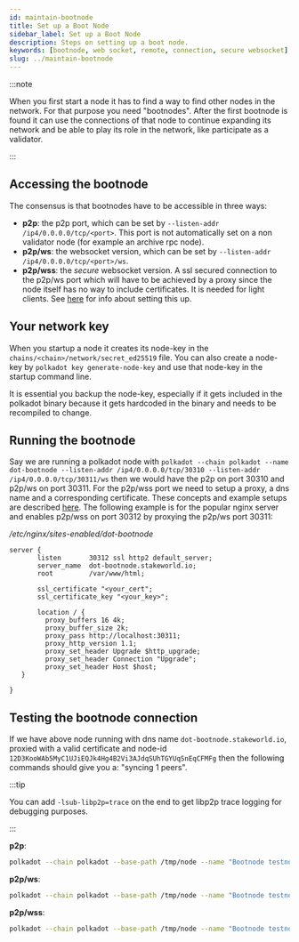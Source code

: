 ```yaml
---
id: maintain-bootnode
title: Set up a Boot Node
sidebar_label: Set up a Boot Node
description: Steps on setting up a boot node.
keywords: [bootnode, web socket, remote, connection, secure websocket]
slug: ../maintain-bootnode
---
```


:::note

When you first start a node it has to find a way to find other nodes in the network. For that
purpose you need "bootnodes". After the first bootnode is found it can use the connections of that
node to continue expanding its network and be able to play its role in the network, like participate
as a validator.

:::

## Accessing the bootnode

The consensus is that bootnodes have to be accessible in three ways:

- **p2p**: the p2p port, which can be set by `--listen-addr /ip4/0.0.0.0/tcp/<port>`. This port is
  not automatically set on a non validator node (for example an archive rpc node).
- **p2p/ws**: the websocket version, which can be set by `--listen-addr /ip4/0.0.0.0/tcp/<port>/ws`.
- **p2p/wss**: the _secure_ websocket version. A ssl secured connection to the p2p/ws port which
  will have to be achieved by a proxy since the node itself has no way to include certificates. It
  is needed for light clients. See [here](/docs/maintain-wss) for info about setting this up.

## Your network key

When you startup a node it creates its node-key in the `chains/<chain>/network/secret_ed25519` file.
You can also create a node-key by `polkadot key generate-node-key` and use that node-key in the
startup command line.

It is essential you backup the node-key, especially if it gets included in the polkadot binary
because it gets hardcoded in the binary and needs to be recompiled to change.

## Running the bootnode

Say we are running a polkadot node with
`polkadot --chain polkadot --name dot-bootnode --listen-addr /ip4/0.0.0.0/tcp/30310 --listen-addr /ip4/0.0.0.0/tcp/30311/ws`
then we would have the p2p on port 30310 and p2p/ws on port 30311. For the p2p/wss port we need to
setup a proxy, a dns name and a corresponding certificate. These concepts and example setups are
described [here](https://wiki.polkadot.network/docs/maintain-wss#secure-the-ws-port). The following
example is for the popular nginx server and enables p2p/wss on port 30312 by proxying the p2p/ws
port 30311:

_/etc/nginx/sites-enabled/dot-bootnode_

```
server {
       listen       30312 ssl http2 default_server;
       server_name  dot-bootnode.stakeworld.io;
       root         /var/www/html;

       ssl_certificate "<your_cert";
       ssl_certificate_key "<your_key>";

       location / {
         proxy_buffers 16 4k;
         proxy_buffer_size 2k;
         proxy_pass http://localhost:30311;
         proxy_http_version 1.1;
         proxy_set_header Upgrade $http_upgrade;
         proxy_set_header Connection "Upgrade";
         proxy_set_header Host $host;
   }

}
```

## Testing the bootnode connection

If we have above node running with dns name `dot-bootnode.stakeworld.io`, proxied with a valid
certificate and node-id `12D3KooWAb5MyC1UJiEQJk4Hg4B2Vi3AJdqSUhTGYUqSnEqCFMFg` then the following
commands should give you a: "syncing 1 peers".

:::tip

You can add `-lsub-libp2p=trace` on the end to get libp2p trace logging for debugging purposes.

:::

**p2p**:

```bash
polkadot --chain polkadot --base-path /tmp/node --name "Bootnode testnode" --reserved-only --reserved-nodes "/dns/dot-bootnode.stakeworld.io/tcp/30310/p2p/12D3KooWAb5MyC1UJiEQJk4Hg4B2Vi3AJdqSUhTGYUqSnEqCFMFg" --no-hardware-benchmarks
```

**p2p/ws**:

```bash
polkadot --chain polkadot --base-path /tmp/node --name "Bootnode testnode" --reserved-only --reserved-nodes "/dns/dot-bootnode.stakeworld.io/tcp/30311/ws/p2p/12D3KooWAb5MyC1UJiEQJk4Hg4B2Vi3AJdqSUhTGYUqSnEqCFMFg" --no-hardware-benchmarks
```

**p2p/wss**:

```bash
polkadot --chain polkadot --base-path /tmp/node --name "Bootnode testnode" --reserved-only --reserved-nodes "/dns/dot-bootnode.stakeworld.io/tcp/30312/wss/p2p/12D3KooWAb5MyC1UJiEQJk4Hg4B2Vi3AJdqSUhTGYUqSnEqCFMFg" --no-hardware-benchmarks
```
